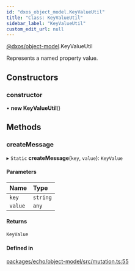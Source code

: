 ```yaml
---
id: "dxos_object_model.KeyValueUtil"
title: "Class: KeyValueUtil"
sidebar_label: "KeyValueUtil"
custom_edit_url: null
---
```


[@dxos/object-model](../modules/dxos_object_model.md).KeyValueUtil

Represents a named property value.

## Constructors

### constructor

• **new KeyValueUtil**()

## Methods

### createMessage

▸ `Static` **createMessage**(`key`, `value`): `KeyValue`

#### Parameters

| Name | Type |
| :------ | :------ |
| `key` | `string` |
| `value` | `any` |

#### Returns

`KeyValue`

#### Defined in

[packages/echo/object-model/src/mutation.ts:55](https://github.com/dxos/dxos/blob/b06737400/packages/echo/object-model/src/mutation.ts#L55)
